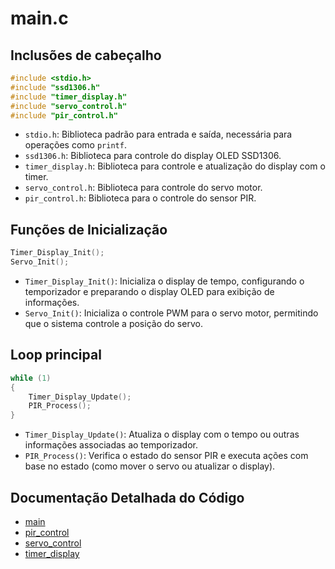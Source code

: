 # main.c

## Inclusões de cabeçalho

```c
#include <stdio.h>
#include "ssd1306.h"
#include "timer_display.h"
#include "servo_control.h"
#include "pir_control.h"
```
- `stdio.h`: Biblioteca padrão para entrada e saída, necessária para operações como `printf`.
- `ssd1306.h`: Biblioteca para controle do display OLED SSD1306.
- `timer_display.h`: Biblioteca para controle e atualização do display com o timer.
- `servo_control.h`: Biblioteca para controle do servo motor.
- `pir_control.h`: Biblioteca para o controle do sensor PIR.

## Funções de Inicialização

```c
Timer_Display_Init();
Servo_Init();
```
- `Timer_Display_Init()`: Inicializa o display de tempo, configurando o temporizador e preparando o display OLED para exibição de informações.
- `Servo_Init()`: Inicializa o controle PWM para o servo motor, permitindo que o sistema controle a posição do servo.

## Loop principal

```c
while (1)
{
    Timer_Display_Update();
    PIR_Process();
}
```
  - `Timer_Display_Update()`: Atualiza o display com o tempo ou outras informações associadas ao temporizador.
  - `PIR_Process()`: Verifica o estado do sensor PIR e executa ações com base no estado (como mover o servo ou atualizar o display).

  ## Documentação Detalhada do Código

- [main](./main.md)
- [pir_control](./pir_control.md)
- [servo_control](./servo_control.md)
- [timer_display](./timer_display.md)